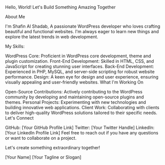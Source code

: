 Hello, World!
Let's Build Something Amazing Together

About Me

I'm Shafin Al Shadab, A passionate WordPress developer who loves crafting beautiful and functional websites. I'm always eager to learn new things and explore the latest trends in web development.

My Skills:

WordPress Core: Proficient in WordPress core development, theme and plugin customization.
Front-End Development: Skilled in HTML, CSS, and JavaScript for creating stunning user interfaces.
Back-End Development: Experienced in PHP, MySQL, and server-side scripting for robust website performance.
Design: A keen eye for design and user experience, ensuring visually appealing and user-friendly websites.
What I'm Working On

Open-Source Contributions: Actively contributing to the WordPress community by developing and maintaining open-source plugins and themes.
Personal Projects: Experimenting with new technologies and building innovative web applications.
Client Work: Collaborating with clients to deliver high-quality WordPress solutions tailored to their specific needs.
Let's Connect

GitHub: [Your GitHub Profile Link]
Twitter: [Your Twitter Handle]
LinkedIn: [Your LinkedIn Profile Link]
Feel free to reach out if you have any questions or want to collaborate on a project.

Let's create something extraordinary together!

[Your Name]
[Your Tagline or Slogan]






